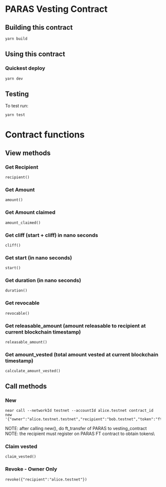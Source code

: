 PARAS Vesting Contract
==============

## Building this contract
```bash
yarn build
```

## Using this contract

### Quickest deploy
```bash
yarn dev
```

## Testing
To test run:
```bash
yarn test
```

# Contract functions

## View methods

### Get Recipient

```
recipient()
```

### Get Amount

```
amount()
```

### Get Amount claimed

```
amount_claimed()
```

### Get cliff (start + cliff) in nano seconds

```
cliff()
```

### Get start (in nano seconds)

```
start()
```

### Get duration (in nano seconds)

```
duration()
```

### Get revocable

```
revocable()
```

###  Get releasable_amount (amount releasable to recipient at current blockchain timestamp)
```
releasable_amount()
```

### Get amount_vested (total amount vested at current blockchain timestamp)

```
calculate_amount_vested()
```

## Call methods

### New 
```
near call --networkId testnet --accountId alice.testnet contract_id new '{"owner":"alice.testnet.testnet","recipient":"bob.testnet","token":"ft.paras.testnet","amount":"500000000000000000000000000000","start":1622505600000000000,"duration":63072000000000000,"cliff":15552000000000000,"revocable":false}'
```

NOTE: after calling new(), do ft_transfer of PARAS to vesting_contract\
NOTE: the recipient must register on PARAS FT contract to obtain tokens\

### Claim vested

```
claim_vested()
```

### Revoke - Owner Only
```
revoke({"recipient":"alice.testnet"})
```
